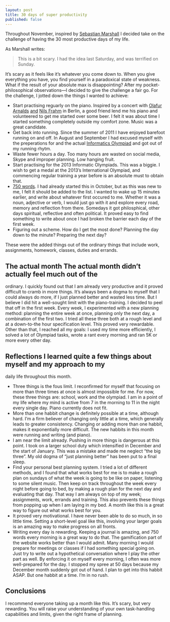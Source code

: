 ```yaml
---                                                                                                                                                                                                         
layout: post                                                                                                                                                                                                
title: 30 days of super productivity
published: false
---   
```


<div class="intro">
  Throughout November, inspired by <a href="http://sebastianmarshall.com/what-if-you-were-to-commit-to-having-the-most-productive-90-days-of-your-life">Sebastian Marshall</a>
  I decided take on the challenge of having the 30 most productive days of my
  life.
</div>

As Marshall writes:

> This is a bit scary. I had the idea last Saturday, and was terrified on
> Sunday.

It’s scary as it feels like it’s whatever you come down to. When you give
everything you have, you find yourself in a paradoxical state of weakness. What
if the result of your absolute max is disappointing? After my
  pocket-philosophical observations—I decided to give the challenge a fair go.
  For the challenge, I jotted down the things I wanted to achieve:

* Start practising reguarly on the piano. Inspired by a concert with [Olafur Arnalds](http://www.youtube.com/watch?v=0kYc55bXJFI)
  [and](http://www.youtube.com/watch?v=itErRn4T2no) [Nils Frahm](http://www.youtube.com/watch?v=wkbf1-cVUuY) 
  in Berlin, a good friend lend me his piano and volunteered to get me started
  over some beer. I felt it was about time I started something completely
  outside my comfort zone. Music
  was a great candidate.
*  Get back into running. Since the summer of 2011 I have enjoyed barefoot
   running on and off. In August and September I had excused myself with the
   preperations for and the actual [Informatics Olympiad](http://sirupsen.com/my-journey-to-the-international-olympiad-in-informatics/)
   and got out of my running rhytm.
* Waste fewer hours a day. Too many hours are wasted on social media, Skype and
  improper planning. Low hanging fruit.
* Start practising for the 2013 Informatic Olympiads. This was a biggie. I wish
  to get a medal at the 2013’s International Olympiad, and commencing regular
  training a year before is an absolute must to obtain that.
* [750 words](http://750words.com/). I had already started this in October, but
  as this was new to me, I felt it should be added to the list. I wanted to wake
  up 15 minutes earlier, and write about whatever first occured to me. Whether
  it was a noun, adjective or verb, I would just go with it and explore every
  road, memory and reflection from there. Somedays it got philosphical, other
  days spiritual, reflective and often political. It proved easy to find
  something to write about once I had broken the barrier each day of the first
  week.
* Figuring out a scheme. How do I get the most done? Planning the day down to
  the minute? Preparing the next day?

These were the added things out of the ordinary things that include work,
assignments, homework, classes, duties and errands.

## The actual month The actual month didn’t actually feel much out of the
ordinary. I quickly found out that I am already very productive and it proved
difficult to cramb in more things. It’s always been a dogma to myself that I
could always do more, if I just planned better and wasted less time. But I
believe I did hit a well-sought limit with the piano-training. I decided to peel
that off in the first week. Every week, I experimented with a new planning
method: planning the entire week at once, planning only the next day, a
combination of the first two. I tried all these three both at a rough level and
at a down-to-the hour specification level. This proved very rewardable. Other
than that, I reached all my goals: I used my time more efficiently, I solved a
lot of Olympiad tasks, wrote a rant every morning and ran 5K or more every other
day.

## Reflections I learned quite a few things about myself and my approach to my
daily life throughout this month.

* Three things is the fous limit. I reconfirmed for myself that focusing on more
  than three times at once is almost impossible for me. For now, these three
  things are: school, work and the olympiad. I am in a point of my life where my
  mind is active from 7 in the morning to 11 in the night every single day.
  Piano currently does not fit.
* More than one habbit change is definitely possible at a time, although hard.
  I’m a firm believer of changing only little at a time, which generally leads
  to greater consistency. Changing or adding more than one habbit, makes it
  exponentially more difficult. The new habbits in this month were running and
  writing (and piano).
* I am near the limit already. Pushing in more things is dangerous at this
  point. I took on a larger school duty which intensified in December and the
  start of January. This was a mistake and made me neglect “the big three”. My
  old dogma of “just planning better” has been put to a final sleep.
* Find your personal best planning system. I tried a lot of different methods,
  and I found that what works best for me is to make a rough plan on sundays of
  what the week is going to be like on paper, listening to some silent music.
  Then keep on track throughout the week every night before going to bed, by
  making a rough plan for the next day and evaluating that day. That way I am
  always on top of my week; assignments, work, errands and training. This also
  prevents these things from popping up when I am laying in my bed. A month like
  this is a great way to figure out what works best for you.
* It proved very motivational. I have never been able to do so much, in so
  little time. Setting a short-level goal like this, involving your larger goals
  is an amazing way to make progress on all fronts.
* Writing every day is rewarding. Keeping a journal is amazing, and 750 words
  every morning is a great way to do that. The gamification part of the website
  works better than I would admit. Many morning I would prepare for meetings or
  classes if I had something special going on. Just try to write out a
  hypothetical conversation where I play the other part as well. By enforcing it
  on myself every morning, I often was more well-prepared for the day. I stopped
  my spree at 50 days because my December month suddenly got out of hand. I plan
  to get into this habbit ASAP. But one habbit at a time. I’m in no rush.

## Conclusions

I recommend everyone taking up a month like this. It’s scary, but very
rewarding. You will raise your understanding of your own task-handling
capabilities and limits, given the right frame of planning.
